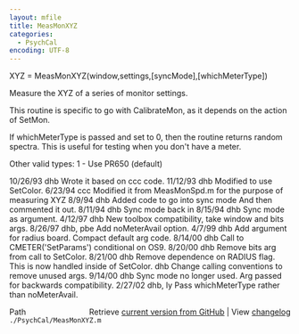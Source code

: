 ```yaml
---
layout: mfile
title: MeasMonXYZ
categories:
  - PsychCal
encoding: UTF-8
---
```


 XYZ = MeasMonXYZ(window,settings,[syncMode],[whichMeterType])

 Measure the XYZ of a series of monitor settings.

 This routine is specific to go with CalibrateMon,
 as it depends on the action of SetMon.

 If whichMeterType is passed and set to 0, then the routine
 returns random spectra.  This is useful for testing when
 you don't have a meter.

 Other valid types:
  1 - Use PR650 (default)

 10/26/93  dhb      Wrote it based on ccc code.
 11/12/93  dhb      Modified to use SetColor.
    6/23/94     ccc     Modified it from MeasMonSpd.m for
                                    the purpose of measuring XYZ
    8/9/94      dhb     Added code to go into sync mode
                                    And then commented it out.
 8/11/94        dhb     Sync mode back in
 8/15/94        dhb     Sync mode as argument.
 4/12/97   dhb   New toolbox compatibility, take window and bits args.
 8/26/97        dhb, pbe Add noMeterAvail option.
 4/7/99    dhb   Add argument for radius board.  Compact default arg code.
 8/14/00   dhb   Call to CMETER('SetParams') conditional on OS9.
 8/20/00   dhb   Remove bits arg from call to SetColor.
 8/21/00   dhb   Remove dependence on RADIUS flag.  This is now handled inside of SetColor.
              dhb   Change calling conventions to remove unused args.
 9/14/00   dhb   Sync mode no longer used.  Arg passed for backwards compatibility.
 2/27/02   dhb, ly  Pass whichMeterType rather than noMeterAvail.


<div class="code_header" style="text-align:right;">
  <span style="float:left;">Path&nbsp;&nbsp;</span> <span class="counter">Retrieve <a href=
  "https://raw.github.com/Psychtoolbox-3/Psychtoolbox-3/beta/./PsychCal/MeasMonXYZ.m">current version from GitHub</a> | View <a href=
  "https://github.com/Psychtoolbox-3/Psychtoolbox-3/commits/beta/./PsychCal/MeasMonXYZ.m">changelog</a></span>
</div>
<div class="code">
  <code>./PsychCal/MeasMonXYZ.m</code>
</div>
